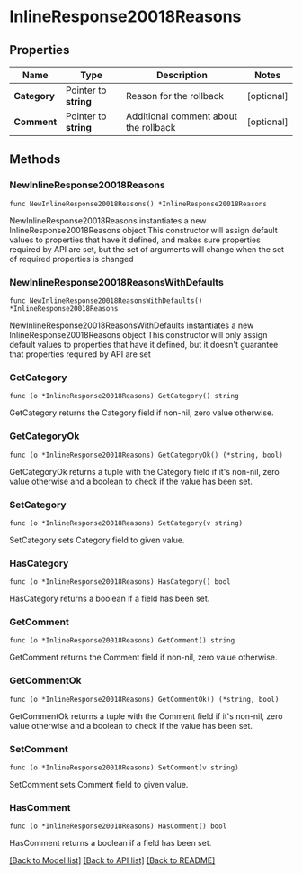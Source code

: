 # InlineResponse20018Reasons

## Properties

Name | Type | Description | Notes
------------ | ------------- | ------------- | -------------
**Category** | Pointer to **string** | Reason for the rollback | [optional] 
**Comment** | Pointer to **string** | Additional comment about the rollback | [optional] 

## Methods

### NewInlineResponse20018Reasons

`func NewInlineResponse20018Reasons() *InlineResponse20018Reasons`

NewInlineResponse20018Reasons instantiates a new InlineResponse20018Reasons object
This constructor will assign default values to properties that have it defined,
and makes sure properties required by API are set, but the set of arguments
will change when the set of required properties is changed

### NewInlineResponse20018ReasonsWithDefaults

`func NewInlineResponse20018ReasonsWithDefaults() *InlineResponse20018Reasons`

NewInlineResponse20018ReasonsWithDefaults instantiates a new InlineResponse20018Reasons object
This constructor will only assign default values to properties that have it defined,
but it doesn't guarantee that properties required by API are set

### GetCategory

`func (o *InlineResponse20018Reasons) GetCategory() string`

GetCategory returns the Category field if non-nil, zero value otherwise.

### GetCategoryOk

`func (o *InlineResponse20018Reasons) GetCategoryOk() (*string, bool)`

GetCategoryOk returns a tuple with the Category field if it's non-nil, zero value otherwise
and a boolean to check if the value has been set.

### SetCategory

`func (o *InlineResponse20018Reasons) SetCategory(v string)`

SetCategory sets Category field to given value.

### HasCategory

`func (o *InlineResponse20018Reasons) HasCategory() bool`

HasCategory returns a boolean if a field has been set.

### GetComment

`func (o *InlineResponse20018Reasons) GetComment() string`

GetComment returns the Comment field if non-nil, zero value otherwise.

### GetCommentOk

`func (o *InlineResponse20018Reasons) GetCommentOk() (*string, bool)`

GetCommentOk returns a tuple with the Comment field if it's non-nil, zero value otherwise
and a boolean to check if the value has been set.

### SetComment

`func (o *InlineResponse20018Reasons) SetComment(v string)`

SetComment sets Comment field to given value.

### HasComment

`func (o *InlineResponse20018Reasons) HasComment() bool`

HasComment returns a boolean if a field has been set.


[[Back to Model list]](../README.md#documentation-for-models) [[Back to API list]](../README.md#documentation-for-api-endpoints) [[Back to README]](../README.md)


